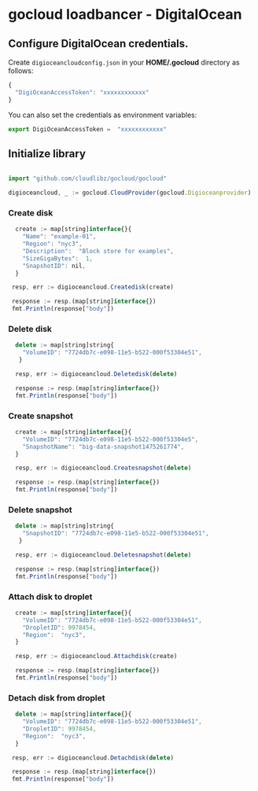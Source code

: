 # gocloud loadbancer - DigitalOcean

## Configure DigitalOcean credentials.

Create `digioceancloudconfig.json` in your <b>HOME/.gocloud</b> directory as follows:
```js
{
  "DigiOceanAccessToken": "xxxxxxxxxxxx"
}
```

You can also set the credentials as environment variables:
```js
export DigiOceanAccessToken =  "xxxxxxxxxxxx"
```


## Initialize library

```js

import "github.com/cloudlibz/gocloud/gocloud"

digioceancloud, _ := gocloud.CloudProvider(gocloud.Digioceanprovider)
```

### Create disk

```js
  create := map[string]interface{}{
    "Name": "example-01",
    "Region": "nyc3",
    "Description":  "Block store for examples",
    "SizeGigaBytes":  1,
    "SnapshotID": nil,
  }

 resp, err := digioceancloud.Createdisk(create)

 response := resp.(map[string]interface{})
 fmt.Println(response["body"])
```

### Delete disk

```js
  delete := map[string]string{
    "VolumeID": "7724db7c-e098-11e5-b522-000f53304e51",
   }

  resp, err := digioceancloud.Deletedisk(delete)

  response := resp.(map[string]interface{})
  fmt.Println(response["body"])
```

### Create snapshot

```js
  create := map[string]interface{}{
    "VolumeID": "7724db7c-e098-11e5-b522-000f53304e5",
    "SnapshotName": "big-data-snapshot1475261774",
  }

  resp, err := digioceancloud.Createsnapshot(delete)

  response := resp.(map[string]interface{})
  fmt.Println(response["body"])
```

### Delete snapshot

```js
  delete := map[string]string{
    "SnapshotID": "7724db7c-e098-11e5-b522-000f53304e51",
   }

  resp, err := digioceancloud.Deletesnapshot(delete)

  response := resp.(map[string]interface{})
  fmt.Println(response["body"])
```

### Attach disk to droplet

```js
  create := map[string]interface{}{
    "VolumeID": "7724db7c-e098-11e5-b522-000f53304e51",
    "DropletID": 9978454,
    "Region":  "nyc3",
  }

  resp, err := digioceancloud.Attachdisk(create)

  response := resp.(map[string]interface{})
  fmt.Println(response["body"])
```

### Detach disk from droplet

```js
  delete := map[string]interface{}{
    "VolumeID": "7724db7c-e098-11e5-b522-000f53304e51",
    "DropletID": 9978454,
    "Region":  "nyc3",
  }

 resp, err := digioceancloud.Detachdisk(delete)

 response := resp.(map[string]interface{})
 fmt.Println(response["body"])
```
